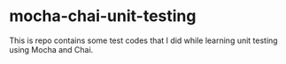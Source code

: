 # mocha-chai-unit-testing
This is repo contains some test codes that I did while learning unit testing using Mocha and Chai.
